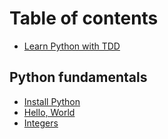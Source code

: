 # Table of contents

* [Learn Python with TDD](README.md)

## Python fundamentals

* [Install Python](install-python.md)
* [Hello, World](hello-world.md)
* [Integers](integers.md)
